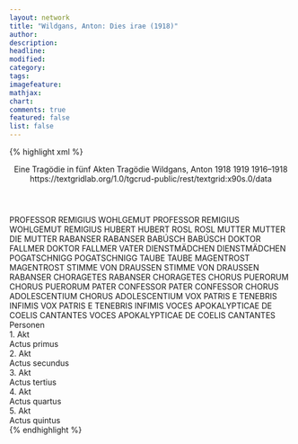 ```yaml
---
layout: network
title: "Wildgans, Anton: Dies irae (1918)"
author:
description:
headline:
modified:
category:
tags:
imagefeature: 
mathjax: 
chart: 
comments: true
featured: false
list: false
---
```

{% highlight xml %}
<?xml-model href="https://raw.githubusercontent.com/DLiNa/project/master/rules/lina.rnc"?><?xml-model href="https://raw.githubusercontent.com/DLiNa/project/master/rules/lina.sch"?>
<play xmlns="http://lina.digital">
  <header>
    <title>Dies irae</title>
    <subtitle>Eine Tragödie in fünf Akten</subtitle>
    <genretitle>Tragödie</genretitle>
    <author>Wildgans, Anton</author>
    <date type="print" when="1918">1918</date>
    <date type="premiere" when="1919">1919</date>
    <date type="written" when="1918">1916–1918</date>
    <source>https://textgridlab.org/1.0/tgcrud-public/rest/textgrid:x90s.0/data</source>
  </header>
  <personae>
    <character>
      <name>PROFESSOR REMIGIUS WOHLGEMUT</name>
      <alias xml:id="professor_remigius_wohlgemut">
        <name>PROFESSOR REMIGIUS WOHLGEMUT</name>
      </alias>
      <alias xml:id="remigius">
        <name>REMIGIUS</name>
      </alias>
    </character>
    <character>
      <name>HUBERT</name>
      <alias xml:id="hubert">
        <name>HUBERT</name>
      </alias>
    </character>
    <character>
      <name>ROSL</name>
      <alias xml:id="rosl">
        <name>ROSL</name>
      </alias>
    </character>
    <character>
      <name>MUTTER</name>
      <alias xml:id="mutter">
        <name>MUTTER</name>
      </alias>
      <alias xml:id="die_mutter">
        <name>DIE MUTTER</name>
      </alias>
    </character>
    <character>
      <name>RABANSER</name>
      <alias xml:id="rabanser">
        <name>RABANSER</name>
      </alias>
    </character>
    <character>
      <name>BABÚSCH</name>
      <alias xml:id="babúsch">
        <name>BABÚSCH</name>
      </alias>
    </character>
    <character>
      <name>DOKTOR FALLMER</name>
      <alias xml:id="doktor_fallmer">
        <name>DOKTOR FALLMER</name>
      </alias>
      <alias xml:id="vater">
        <name>VATER</name>
      </alias>
    </character>
    <character>
      <name>DIENSTMÄDCHEN</name>
      <alias xml:id="dienstmädchen">
        <name>DIENSTMÄDCHEN</name>
      </alias>
    </character>
    <character>
      <name>POGATSCHNIGG</name>
      <alias xml:id="pogatschnigg">
        <name>POGATSCHNIGG</name>
      </alias>
    </character>
    <character>
      <name>TAUBE</name>
      <alias xml:id="taube">
        <name>TAUBE</name>
      </alias>
    </character>
    <character>
      <name>MAGENTROST</name>
      <alias xml:id="magentrost">
        <name>MAGENTROST</name>
      </alias>
    </character>
    <character>
      <name>STIMME VON DRAUSSEN</name>
      <alias xml:id="stimme_von_draussen">
        <name>STIMME VON DRAUSSEN</name>
      </alias>
    </character>
    <character>
      <name>RABANSER CHORAGETES</name>
      <alias xml:id="rabanser_choragetes">
        <name>RABANSER CHORAGETES</name>
      </alias>
    </character>
    <character>
      <name>CHORUS PUERORUM</name>
      <alias xml:id="chorus_puerorum">
        <name>CHORUS PUERORUM</name>
      </alias>
    </character>
    <character>
      <name>PATER CONFESSOR</name>
      <alias xml:id="pater_confessor">
        <name>PATER CONFESSOR</name>
      </alias>
    </character>
    <character>
      <name>CHORUS ADOLESCENTIUM</name>
      <alias xml:id="chorus_adolescentium">
        <name>CHORUS ADOLESCENTIUM</name>
      </alias>
    </character>
    <character>
      <name>VOX PATRIS E TENEBRIS INFIMIS</name>
      <alias xml:id="vox_patris_e_tenebris_infimis">
        <name>VOX PATRIS E TENEBRIS INFIMIS</name>
      </alias>
    </character>
    <character>
      <name>VOCES APOKALYPTICAE DE COELIS CANTANTES</name>
      <alias xml:id="voces_apokalypticae_de_coelis_cantantes">
        <name>VOCES APOKALYPTICAE DE COELIS CANTANTES</name>
      </alias>
    </character>
  </personae>
  <text>
    <div>
      <head>Personen</head>
    </div>
    <div>
      <head>1. Akt</head>
      <div>
        <head>Actus primus</head>
        <sp who="#professor_remigius_wohlgemut">
          <amount n="1" unit="speech_acts"/>
        </sp>
        <sp who="#hubert">
          <amount n="102" unit="speech_acts"/>
          <amount n="948" unit="words"/>
          <amount n="87" unit="lines"/>
          <amount n="5361" unit="chars"/>
        </sp>
        <sp who="#remigius">
          <amount n="20" unit="speech_acts"/>
          <amount n="234" unit="words"/>
          <amount n="17" unit="lines"/>
          <amount n="1423" unit="chars"/>
        </sp>
        <sp who="#rosl">
          <amount n="16" unit="speech_acts"/>
          <amount n="105" unit="words"/>
          <amount n="15" unit="lines"/>
          <amount n="550" unit="chars"/>
        </sp>
        <sp who="#mutter">
          <amount n="32" unit="speech_acts"/>
          <amount n="532" unit="words"/>
          <amount n="23" unit="lines"/>
          <amount n="2864" unit="chars"/>
        </sp>
        <sp who="#rabanser">
          <amount n="39" unit="speech_acts"/>
          <amount n="917" unit="words"/>
          <amount n="20" unit="lines"/>
          <amount n="5415" unit="chars"/>
        </sp>
        <sp who="#vater">
          <amount n="13" unit="speech_acts"/>
          <amount n="268" unit="words"/>
          <amount n="5" unit="lines"/>
          <amount n="1496" unit="chars"/>
        </sp>
      </div>
    </div>
    <div>
      <head>2. Akt</head>
      <div>
        <head>Actus secundus</head>
        <sp who="#babúsch">
          <amount n="16" unit="speech_acts"/>
          <amount n="376" unit="words"/>
          <amount n="7" unit="lines"/>
          <amount n="2135" unit="chars"/>
        </sp>
        <sp who="#rosl">
          <amount n="34" unit="speech_acts"/>
          <amount n="325" unit="words"/>
          <amount n="47" unit="lines"/>
          <amount n="1706" unit="chars"/>
        </sp>
        <sp who="#hubert">
          <amount n="44" unit="speech_acts"/>
          <amount n="535" unit="words"/>
          <amount n="33" unit="lines"/>
          <amount n="2779" unit="chars"/>
        </sp>
        <sp who="#doktor_fallmer #remigius">
          <amount n="1" unit="speech_acts"/>
        </sp>
        <sp who="#remigius">
          <amount n="31" unit="speech_acts"/>
          <amount n="426" unit="words"/>
          <amount n="22" unit="lines"/>
          <amount n="2403" unit="chars"/>
        </sp>
        <sp who="#vater">
          <amount n="61" unit="speech_acts"/>
          <amount n="1657" unit="words"/>
          <amount n="37" unit="lines"/>
          <amount n="9258" unit="chars"/>
        </sp>
        <sp who="#die_mutter">
          <amount n="1" unit="speech_acts"/>
        </sp>
        <sp who="#mutter">
          <amount n="31" unit="speech_acts"/>
          <amount n="278" unit="words"/>
          <amount n="28" unit="lines"/>
          <amount n="1440" unit="chars"/>
        </sp>
      </div>
    </div>
    <div>
      <head>3. Akt</head>
      <div>
        <head>Actus tertius</head>
        <sp who="#dienstmädchen">
          <amount n="18" unit="speech_acts"/>
          <amount n="125" unit="words"/>
          <amount n="17" unit="lines"/>
          <amount n="622" unit="chars"/>
        </sp>
        <sp who="#pogatschnigg">
          <amount n="35" unit="speech_acts"/>
          <amount n="496" unit="words"/>
          <amount n="25" unit="lines"/>
          <amount n="2722" unit="chars"/>
        </sp>
        <sp who="#taube">
          <amount n="15" unit="speech_acts"/>
          <amount n="116" unit="words"/>
          <amount n="9" unit="lines"/>
          <amount n="661" unit="chars"/>
        </sp>
        <sp who="#magentrost">
          <amount n="16" unit="speech_acts"/>
          <amount n="289" unit="words"/>
          <amount n="10" unit="lines"/>
          <amount n="1806" unit="chars"/>
        </sp>
        <sp who="#rabanser">
          <amount n="64" unit="speech_acts"/>
          <amount n="2485" unit="words"/>
          <amount n="32" unit="lines"/>
          <amount n="14202" unit="chars"/>
        </sp>
        <sp who="#hubert">
          <amount n="43" unit="speech_acts"/>
          <amount n="563" unit="words"/>
          <amount n="34" unit="lines"/>
          <amount n="3230" unit="chars"/>
        </sp>
      </div>
    </div>
    <div>
      <head>4. Akt</head>
      <div>
        <head>Actus quartus</head>
        <sp who="#vater">
          <amount n="59" unit="speech_acts"/>
          <amount n="762" unit="words"/>
          <amount n="49" unit="lines"/>
          <amount n="4207" unit="chars"/>
        </sp>
        <sp who="#remigius">
          <amount n="48" unit="speech_acts"/>
          <amount n="707" unit="words"/>
          <amount n="33" unit="lines"/>
          <amount n="3830" unit="chars"/>
        </sp>
        <sp who="#rosl">
          <amount n="64" unit="speech_acts"/>
          <amount n="539" unit="words"/>
          <amount n="82" unit="lines"/>
          <amount n="2691" unit="chars"/>
        </sp>
        <sp who="#mutter">
          <amount n="27" unit="speech_acts"/>
          <amount n="262" unit="words"/>
          <amount n="24" unit="lines"/>
          <amount n="1381" unit="chars"/>
        </sp>
        <sp who="#hubert">
          <amount n="64" unit="speech_acts"/>
          <amount n="2165" unit="words"/>
          <amount n="254" unit="lines"/>
          <amount n="12023" unit="chars"/>
        </sp>
        <sp who="#stimme_von_draussen">
          <amount n="2" unit="speech_acts"/>
          <amount n="2" unit="words"/>
          <amount n="2" unit="lines"/>
          <amount n="15" unit="chars"/>
        </sp>
      </div>
    </div>
    <div>
      <head>5. Akt</head>
      <div>
        <head>Actus quintus</head>
        <sp who="#remigius">
          <amount n="30" unit="speech_acts"/>
          <amount n="225" unit="words"/>
          <amount n="28" unit="lines"/>
          <amount n="1280" unit="chars"/>
        </sp>
        <sp who="#vater">
          <amount n="52" unit="speech_acts"/>
          <amount n="2471" unit="words"/>
          <amount n="20" unit="lines"/>
          <amount n="14369" unit="chars"/>
        </sp>
        <sp who="#rabanser">
          <amount n="27" unit="speech_acts"/>
          <amount n="594" unit="words"/>
          <amount n="24" unit="lines"/>
          <amount n="3369" unit="chars"/>
        </sp>
        <sp who="#rabanser_choragetes">
          <amount n="2" unit="speech_acts"/>
          <amount n="285" unit="words"/>
          <amount n="53" unit="lines"/>
          <amount n="1659" unit="chars"/>
        </sp>
        <sp who="#chorus_puerorum">
          <amount n="1" unit="speech_acts"/>
          <amount n="59" unit="words"/>
          <amount n="9" unit="lines"/>
          <amount n="323" unit="chars"/>
        </sp>
        <sp who="#pater_confessor">
          <amount n="1" unit="speech_acts"/>
          <amount n="44" unit="words"/>
          <amount n="7" unit="lines"/>
          <amount n="239" unit="chars"/>
        </sp>
        <sp who="#chorus_adolescentium">
          <amount n="1" unit="speech_acts"/>
          <amount n="53" unit="words"/>
          <amount n="9" unit="lines"/>
          <amount n="327" unit="chars"/>
        </sp>
        <sp who="#chorus_puerorum #chorus_adolescentium">
          <amount n="1" unit="speech_acts"/>
          <amount n="157" unit="words"/>
          <amount n="33" unit="lines"/>
          <amount n="829" unit="chars"/>
        </sp>
        <sp who="#vox_patris_e_tenebris_infimis">
          <amount n="1" unit="speech_acts"/>
          <amount n="5" unit="words"/>
          <amount n="1" unit="lines"/>
          <amount n="33" unit="chars"/>
        </sp>
        <sp who="#voces_apokalypticae_de_coelis_cantantes">
          <amount n="1" unit="speech_acts"/>
          <amount n="12" unit="words"/>
          <amount n="3" unit="lines"/>
          <amount n="70" unit="chars"/>
        </sp>
      </div>
    </div>
  </text>
</play>
{% endhighlight %}